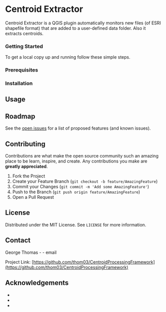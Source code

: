 # Centroid Extractor
Centroid Extractor  is a QGIS plugin automatically monitors new files (of ESRI shapefile format) that are added to a user-defined data folder. Also it extracts centroids.

### Getting Started

To get a local copy up and running follow these simple steps.

### Prerequisites


### Installation





<!-- USAGE EXAMPLES -->
## Usage



<!-- ROADMAP -->
## Roadmap

See the [open issues](https://github.com/github_username/repo_name/issues) for a list of proposed features (and known issues).



<!-- CONTRIBUTING -->
## Contributing

Contributions are what make the open source community such an amazing place to be learn, inspire, and create. Any contributions you make are **greatly appreciated**.

1. Fork the Project
2. Create your Feature Branch (`git checkout -b feature/AmazingFeature`)
3. Commit your Changes (`git commit -m 'Add some AmazingFeature'`)
4. Push to the Branch (`git push origin feature/AmazingFeature`)
5. Open a Pull Request



<!-- LICENSE -->
## License

Distributed under the MIT License. See `LICENSE` for more information.



<!-- CONTACT -->
## Contact

George Thomas  - - email

Project Link: [https://github.com/thom03/CentroidProcessingFramework](https://github.com/thom03/CentroidProcessingFramework)



<!-- ACKNOWLEDGEMENTS -->
## Acknowledgements

* []()
* []()
* []()

